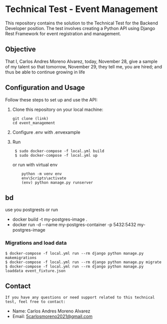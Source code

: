 # Technical Test - Event Management

This repository contains the solution to the Technical Test for the Backend Developer position. The test involves creating a Python API using Django Rest Framework for event registration and management.

## Objective

That I, Carlos Andres Moreno Alvarez, today, November 28, give a sample of my talent so that tomorrow, November 29, they tell me, you are hired; and thus be able to continue growing in life

## Configuration and Usage

Follow these steps to set up and use the API:

1. Clone this repository on your local machine:

   ```shell
   git clone (link)
   cd event_management
   ```
2. Configure .env with .envexample

3. Run
   ```shell
    $ sudo docker-compose -f local.yml build
    $ sudo docker-compose -f local.yml up
    ```
    or run with virtual env
    ```shell
        python -m venv env
        env\Scripts\activate
        (env) python manage.py runserver
    ```

## bd
 use you postgrests or run   
* docker build -t my-postgres-image .
* docker run -d --name my-postgres-container -p 5432:5432 my-postgres-image

### Migrations and load data

    $ docker-compose -f local.yml run --rm django python manage.py makemigrations
    $ docker-compose -f local.yml run --rm django python manage.py migrate
    $ docker-compose -f local.yml run --rm django python manage.py loaddata event_fixture.json



## Contact
    If you have any questions or need support related to this technical test, feel free to contact:
* Name: Carlos Andres Moreno Alvarez
* Email: 5carlosmoreno2021@gmail.com